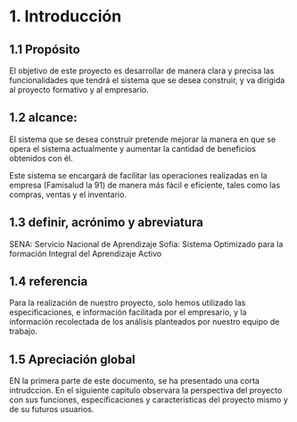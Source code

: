 # 1.	Introducción 

## 1.1	Propósito
El objetivo de este proyecto es desarrollar de manera clara y precisa las funcionalidades que tendrá el sistema que se desea construir, y va dirigida al proyecto formativo y al empresario.
## 1.2	alcance:

 El sistema que se desea construir pretende mejorar la manera en que se opera el sistema actualmente y aumentar la cantidad de beneficios obtenidos con él.

Este sistema se encargará de facilitar las operaciones realizadas en la empresa (Famisalud la 91) de manera más fácil e eficiente, tales como las compras, ventas y el inventario.

## 1.3	definir, acrónimo y abreviatura

SENA: Servicio Nacional de Aprendizaje
Sofia: Sistema Optimizado para la formación Integral del Aprendizaje Activo

## 1.4	referencia
Para la realización de nuestro proyecto, solo hemos utilizado las especificaciones, e información facilitada por el empresario, y la información recolectada de los análisis planteados por nuestro equipo de trabajo.

## 1.5	Apreciación global
EN la primera parte de este documento, se ha presentado una corta intrudccion.
En el siguiente capitulo observara la perspectiva del proyecto con sus funciones, especificaciones y caracteristicas del proyecto mismo y de su futuros usuarios.
